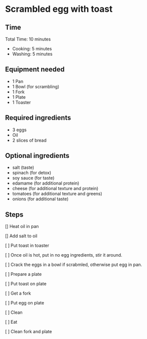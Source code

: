 # Scrambled egg with toast

## Time 
Total Time: 10 minutes
- Cooking: 5 minutes
- Washing: 5 minutes

## Equipment needed
- 1 Pan
- 1 Bowl (for scrambling)
- 1 Fork
- 1 Plate
- 1 Toaster

## Required ingredients
- 3 eggs
- Oil
- 2 slices of bread

## Optional ingredients
- salt (taste)
- spinach (for detox)
- soy sauce (for taste)
- edamame (for additional protein)
- cheese (for additional texture and protein)
- tomatoes (for additional texture and greens)
- onions (for additional taste)

## Steps
[] Heat oil in pan

[] Add salt to oil

[ ] Put toast in toaster

[ ] Once oil is hot, put in no egg ingredients, stir it around. 

[ ] Crack the eggs in a bowl if scrabmled, otherwise put egg in pan.

[ ] Prepare a plate  

[ ] Put toast on plate

[ ] Get a fork

[ ] Put egg on plate

[ ] Clean

[ ] Eat

[ ] Clean fork and plate